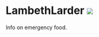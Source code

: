 # LambethLarder  ![](https://travis-ci.org/caralemony/lambeth-larder.svg?branch=master)
Info on emergency food.
